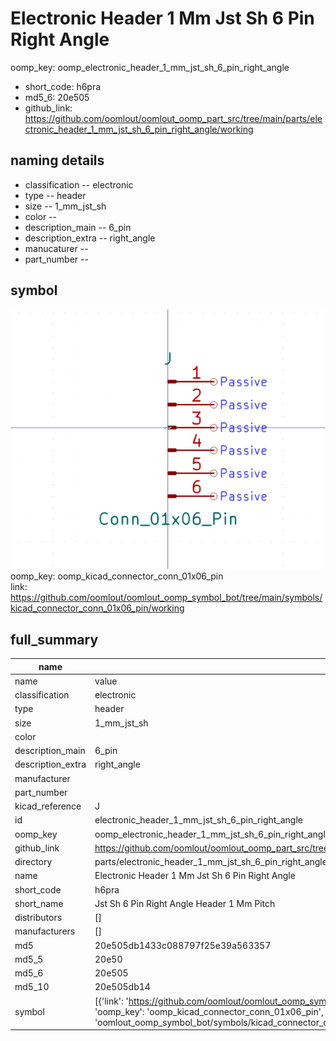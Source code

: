# Electronic Header 1 Mm Jst Sh 6 Pin Right Angle
oomp_key: oomp_electronic_header_1_mm_jst_sh_6_pin_right_angle 

  
* short_code: h6pra
* md5_6: 20e505  
* github_link: https://github.com/oomlout/oomlout_oomp_part_src/tree/main/parts/electronic_header_1_mm_jst_sh_6_pin_right_angle/working  
## naming details
* classification -- electronic
* type -- header
* size -- 1_mm_jst_sh
* color -- 
* description_main -- 6_pin
* description_extra -- right_angle
* manucaturer -- 
* part_number -- 



## symbol

![](symbol/0/working/working_600.png)  
oomp_key: oomp_kicad_connector_conn_01x06_pin  
link: https://github.com/oomlout/oomlout_oomp_symbol_bot/tree/main/symbols/kicad_connector_conn_01x06_pin/working  


## full_summary
| name | value | 
| --- | --- | 
| name | value | 
| classification | electronic | 
| type | header | 
| size | 1_mm_jst_sh | 
| color |  | 
| description_main | 6_pin | 
| description_extra | right_angle | 
| manufacturer |  | 
| part_number |  | 
| kicad_reference | J | 
| id | electronic_header_1_mm_jst_sh_6_pin_right_angle | 
| oomp_key | oomp_electronic_header_1_mm_jst_sh_6_pin_right_angle | 
| github_link | https://github.com/oomlout/oomlout_oomp_part_src/tree/main/parts/electronic_header_1_mm_jst_sh_6_pin_right_angle/working | 
| directory | parts/electronic_header_1_mm_jst_sh_6_pin_right_angle | 
| name | Electronic Header 1 Mm Jst Sh 6 Pin Right Angle | 
| short_code | h6pra | 
| short_name | Jst Sh 6 Pin Right Angle Header 1 Mm Pitch | 
| distributors | [] | 
| manufacturers | [] | 
| md5 | 20e505db1433c088797f25e39a563357 | 
| md5_5 | 20e50 | 
| md5_6 | 20e505 | 
| md5_10 | 20e505db14 | 
| symbol | [{'link': 'https://github.com/oomlout/oomlout_oomp_symbol_bot/tree/main/symbols/kicad_connector_conn_01x06_pin', 'oomp_key': 'oomp_kicad_connector_conn_01x06_pin', 'directory': 'oomlout_oomp_symbol_bot/symbols/kicad_connector_conn_01x06_pin//working/working.kicad_sym'}] | 
